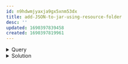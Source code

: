 ```yaml
---
id: n9hdwmjyaxja9gx5xnm53dx
title: add-JSON-to-jar-using-resource-folder
desc: ''
updated: 1690397839458
created: 1690397819961
---
```


<details>
<summary>Query</summary>

In Gradle Java package. 

Lets say I have the following Packages:
- A
- B

A depends on B.

B package has JSON file. That B will read and expose the data from JSON file as java objects to package A.

Now this JSON file needs to be accessible at runtime when package A is using package B.

What are common ways to make this work in gradle java. 
</details>

<details>
<summary>Solution</summary>

To make the JSON file from package B accessible at runtime when package A is using it, you need to include the JSON file in the produced JAR for package B and then use Java's classloader mechanism to read the file. 

Here's how you can achieve this:

1. **Include the JSON file in the JAR**:
   
   Ensure the JSON file is located in the `src/main/resources` directory of package B. Gradle's Java plugin treats files in this directory as resources and will include them in the resulting JAR when you build the project.

   Your package B directory structure might look something like:
   ```
   B/
   ├── src/
   │   ├── main/
   │   │   ├── java/
   │   │   └── resources/
   │   │       └── yourFile.json
   │   └── test/
   ├── build.gradle.kts
   └── settings.gradle.kts
   ```

2. **Read the JSON file in package B**:

   Use Java's `ClassLoader` to read the resource from the JAR. Here's a helper method in package B to read the JSON file:

   ```java
   import java.io.InputStream;
   import java.io.InputStreamReader;
   
   public class BResourceReader {
       
       public InputStreamReader readJSONResource() {
           ClassLoader classLoader = getClass().getClassLoader();
           InputStream inputStream = classLoader.getResourceAsStream("yourFile.json");
           if (inputStream == null) {
               throw new RuntimeException("Cannot find resource: yourFile.json");
           }
           return new InputStreamReader(inputStream);
       }
   }
   ```

3. **Access the JSON data in package A**:

   Once you've included package B as a dependency in package A's `build.gradle.kts`, you can simply instantiate the `BResourceReader` class and invoke its method to get the JSON data:

   ```java
   import packageB.BResourceReader;
   
   public class A {
       
       public static void main(String[] args) {
           BResourceReader reader = new BResourceReader();
           // Now use the reader to get the JSON data
           InputStreamReader jsonReader = reader.readJSONResource();
           // ... process the JSON data using your preferred library
       }
   }
   ```

4. **Add package B as a dependency for package A**:

   In package A's `build.gradle.kts` file:

   ```kotlin
   dependencies {
       implementation(project(":B"))
   }
   ```

**TLDR**: 
- Put the JSON file in `src/main/resources` of package B.
- Use Java's `ClassLoader` to access the JSON file in package B.
- Add package B as a dependency in package A's `build.gradle.kts` and access the JSON data by invoking the method from package B.
</details>

